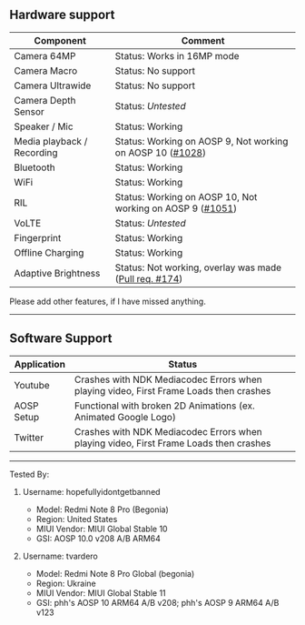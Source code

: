 ## Hardware support

| Component                 |      Comment                                              |
|---------------------------|-----------------------------------------------------------|
| Camera 64MP | Status: Works in 16MP mode |
| Camera Macro | Status: No support |
| Camera Ultrawide | Status: No support |
| Camera Depth Sensor | Status: *Untested* |
| Speaker / Mic | Status: Working |
| Media playback / Recording | Status: Working on AOSP 9, Not working on AOSP 10 ([#1028](https://github.com/phhusson/treble_experimentations/issues/1028)) |
| Bluetooth | Status: Working |
| WiFi | Status: Working |
| RIL | Status: Working on AOSP 10, Not working on AOSP 9 ([#1051](https://github.com/phhusson/treble_experimentations/issues/1051)) |
| VoLTE | Status: *Untested* |
| Fingerprint | Status: Working |
| Offline Charging | Status: Working |
| Adaptive Brightness | Status: Not working, overlay was made ([Pull req. #174](https://github.com/phhusson/vendor_hardware_overlay/pull/174)) |

Please add other features, if I have missed anything.

---
## Software Support
| Application |      Status                                              |
|---------------------------|-----------------------------------------------------------|
| Youtube |Crashes with NDK Mediacodec Errors when playing video, First Frame Loads then crashes|
| AOSP Setup   | Functional with broken 2D Animations (ex. Animated Google Logo)|
| Twitter  | Crashes with NDK Mediacodec Errors when playing video,  First Frame Loads then crashes |
---
Tested By:
1. Username: hopefullyidontgetbanned
   - Model: Redmi Note 8 Pro (Begonia)
   - Region: United States
   - MIUI Vendor: MIUI Global Stable 10
   - GSI: AOSP 10.0 v208 A/B ARM64

2. Username: tvardero
   - Model: Redmi Note 8 Pro Global (begonia)
   - Region: Ukraine
   - MIUI Vendor: MIUI Global Stable 11
   - GSI: phh's AOSP 10 ARM64 A/B v208; phh's AOSP 9 ARM64 A/B v123